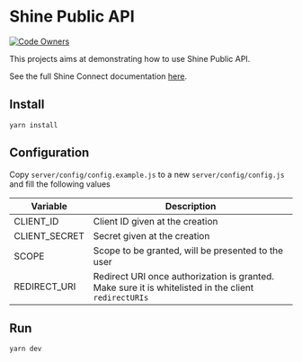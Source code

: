 # Shine Public API

[![Code Owners](https://img.shields.io/badge/owner-platform-blueviolet?style=flat&logo=github)](./.github/CODEOWNERS)

This projects aims at demonstrating how to use Shine Public API.

See the full Shine Connect documentation [here](https://developers.shine.fr/v3.1/reference).

## Install

```
yarn install
```

## Configuration

Copy `server/config/config.example.js` to a new `server/config/config.js` and fill the following values

| Variable      | Description                                                                                          |
| ------------- | ---------------------------------------------------------------------------------------------------- |
| CLIENT_ID     | Client ID given at the creation                                                                      |
| CLIENT_SECRET | Secret given at the creation                                                                         |
| SCOPE         | Scope to be granted, will be presented to the user                                                   |
| REDIRECT_URI  | Redirect URI once authorization is granted. Make sure it is whitelisted in the client `redirectURIs` |

## Run

```
yarn dev
```
